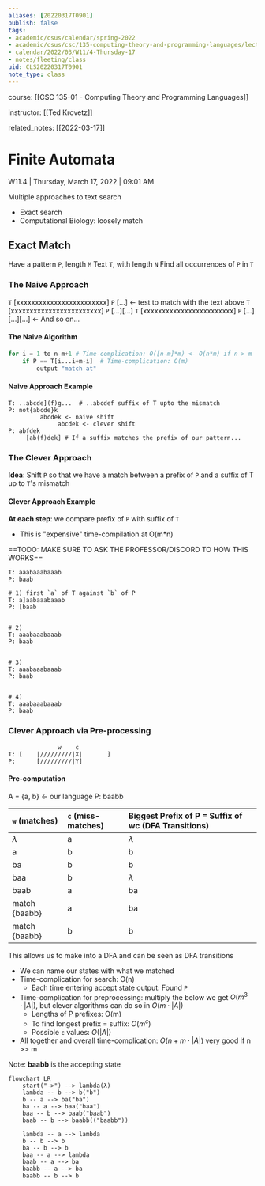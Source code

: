 ```yaml
---
aliases: [20220317T0901]
publish: false
tags:
- academic/csus/calendar/spring-2022
- academic/csus/csc/135-computing-theory-and-programming-languages/lecture-sec-01
- calendar/2022/03/W11/4-Thursday-17
- notes/fleeting/class
uid: CLS20220317T0901
note_type: class
---
```


course: [[CSC 135-01 - Computing Theory and Programming Languages]]

instructor: [[Ted Krovetz]]

related_notes: [[2022-03-17]]

# Finite Automata 

W11.4 | Thursday, March 17, 2022 | 09:01 AM

Multiple approaches to text search
- Exact search
- Computational Biology: loosely match

## Exact Match

Have a pattern `P`, length `M`
Text `T`, with length `N`
Find all occurrences of `P` in `T`

### The Naive Approach

`T` [xxxxxxxxxxxxxxxxxxxxxxxx]
`P` [...] <- test to match with the text above
`T` [xxxxxxxxxxxxxxxxxxxxxxxx]
`P` [...][...]
`T` [xxxxxxxxxxxxxxxxxxxxxxxx]
`P` [...][...][...] <- And so on...

#### The Naive Algorithm

```python
for i = 1 to n-m+1 # Time-complication: O([n-m]*m) <- O(n*m) if n > m
	if P == T[i...i+m-i]  # Time-complication: O(m)
		output "match at"
```


#### Naive Approach Example

```text
T: ..abcde](f)g...  # ..abcdef suffix of T upto the mismatch
P: not{abcde}k
         abcdek <- naive shift
              abcdek <- clever shift
P: abfdek
     [ab(f)dek] # If a suffix matches the prefix of our pattern...
```

### The Clever Approach

**Idea**: Shift `P` so that we have a match between a prefix of `P` and a suffix of T up to `T`'s mismatch

#### Clever Approach Example

**At each step**: we compare prefix of `P` with suffix of `T`
- This is "expensive" time-compilation at O(m\*n) 

==TODO: MAKE SURE TO ASK THE PROFESSOR/DISCORD TO HOW THIS WORKS==
```text
T: aaabaaabaaab
P: baab

# 1) first `a` of T against `b` of P
T: a]aabaaabaaab
P: [baab


# 2)
T: aaabaaabaaab
P: baab


# 3)
T: aaabaaabaaab
P: baab


# 4)
T: aaabaaabaaab
P: baab

```

### Clever Approach via Pre-processing

````text
              w    c
T: [    |/////////|X|       ]
P:      [/////////|Y]
````

#### Pre-computation

A = {a, b} <- our language
P: baabb

| `w` (matches) | `c` (miss-matches) | Biggest Prefix of P = Suffix of wc (DFA Transitions) |
|:------------- |:------------------ |:---------------------------------------------------- |
| $\lambda$     | a                  | $\lambda$                                            |
| a             | b                  | b                                                    |
| ba            | b                  | b                                                    |
| baa           | b                  | $\lambda$                                            |
| baab          | a                  | ba                                                   |
| match {baabb} | a                  | ba                                                   |
| match {baabb} | b                  | b                                                    |

This allows us to make into a DFA and can be seen as DFA transitions

- We can name our states with what we matched
- Time-complication for search: O(n)
	- Each time entering accept state output: Found `P`
- Time-complication for preprocessing: multiply the below we get $O\left(m^3\cdot \left|A\right|\right)$, but clever algorithms can do so in $O\left(m\cdot \left|A\right|\right)$
	- Lengths of P prefixes: O(m) 
	- To find longest prefix = suffix: $O(m^c)$
	- Possible `c` values: $O\left(\left|A\right|\right)$
- All together and overall time-complication: $O\left(n+m\cdot \left|A\right|\right)$ very good if n >> m

Note: **baabb** is the accepting state
```mermaid
flowchart LR
	start("->") --> lambda(λ)
	lambda -- b --> b("b")
	b -- a --> ba("ba")
	ba -- a --> baa("baa")
	baa -- b --> baab("baab")
	baab -- b --> baabb(("baabb"))

	lambda -- a --> lambda
	b -- b --> b
	ba -- b --> b
	baa -- a --> lambda
	baab -- a --> ba
	baabb -- a --> ba
	baabb -- b --> b
	
```

